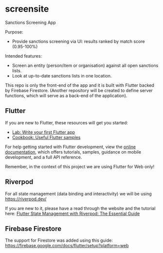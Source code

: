 # screensite

Sanctions Screening App

Purpose:
- Provide sanctions screening via UI: results ranked by match score (0.95-100%)

Intended features:
- Screen an entity (person/item or organisation) against all open sanctions lists.
- Look at up-to-date sanctions lists in one location.

This repo is only the front-end of the app and it is built with Flutter backed by Firebase Firestore. (Another repository will be created to define server functions, which will serve as a back-end of the application).

## Flutter

If you are new to Flutter, these resources will get you started:

- [Lab: Write your first Flutter app](https://docs.flutter.dev/get-started/codelab)
- [Cookbook: Useful Flutter samples](https://docs.flutter.dev/cookbook)

For help getting started with Flutter development, view the
[online documentation](https://docs.flutter.dev/), which offers tutorials,
samples, guidance on mobile development, and a full API reference.

Remember, in the context of this project we are using Flutter for Web only!

## Riverpod

For all state management (data binding and interactivity) we will be using https://riverpod.dev/

If you are new to it, please have a read through the website and the tutorial here: [Flutter State Management with Riverpod: The Essential Guide](https://codewithandrea.com/articles/flutter-state-management-riverpod/)

## Firebase Firestore

The support for Firestore was added using this guide:
https://firebase.google.com/docs/flutter/setup?platform=web
